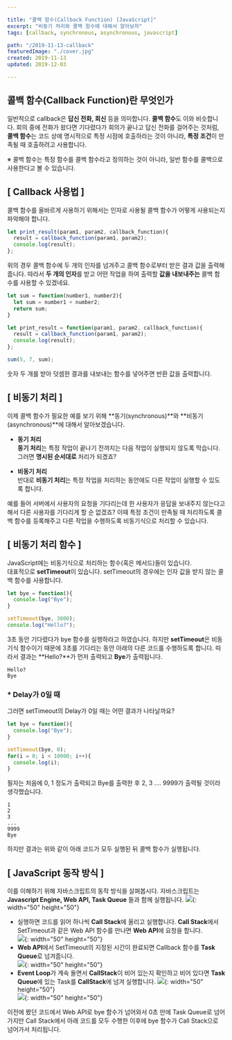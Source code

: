 ```yaml
---

title: "콜백 함수(Callback Function) [JavaScript]"
excerpt: "비동기 처리와 콜백 함수에 대해서 알아보자"
tags: [callback, synchronous, asynchronous, javascript]

path: "/2019-11-13-callback"
featuredImage: "./cover.jpg"
created: 2019-11-13
updated: 2019-12-03

---
```


## 콜백 함수(Callback Function)란 무엇인가  
  일반적으로 callback은 **답신 전화, 회신** 등을 의미합니다. **콜백 함수**도 이와 비슷합니다. 회의 중에 전화가 왔다면 기다렸다가 회의가 끝나고 답신 전화를 걸어주는 것처럼, **콜백 함수**는 코드 상에 명시적으로 특정 시점에 호출하라는 것이 아니라, **특정 조건**이 만족될 때 호출하려고 사용합니다.  
  
  ※ 콜백 함수는 특정 함수를 콜백 함수라고 정의하는 것이 아니라, 일반 함수를 콜백으로 사용한다고 볼 수 있습니다.  

## \[ Callback 사용법 \]  
  콜백 함수를 올바르게 사용하기 위해서는 인자로 사용될 콜백 함수가 어떻게 사용되는지 파악해야 합니다.  
    
  ``` javascript
let print_result(param1, param2, callback_function){
    result = callback_function(param1, param2);
    console.log(result);
};
```  
  위의 경우 콜백 함수에 두 개의 인자를 넘겨주고 콜백 함수로부터 받은 결과 값을 출력해줍니다. 
  따라서 **두 개의 인자**를 받고 어떤 작업을 하여 출력할 **값을 내보내주는** 콜백 함수를 사용할 수 있겠네요.  
  ``` javascript
let sum = function(number1, number2){
    let sum = number1 + number2;
    return sum;
}
  
let print_result = function(param1, param2, callback_function){
    result = callback_function(param1, param2);
    console.log(result);
};

sum(5, 7, sum);
```
  숫자 두 개를 받아 덧셈한 결과를 내보내는 함수를 넣어주면 반환 값을 출력합니다.  

## \[ 비동기 처리 \]  
  이제 콜백 함수가 필요한 예를 보기 위해 **동기(synchronous)**와 **비동기(asynchronous)**에 대해서 알아보겠습니다.  
  * **동기 처리**  
    **동기 처리**는 특정 작업이 끝나기 전까지는 다음 작업이 실행되지 않도록 막습니다.  
    그러면 **명시된 순서대로** 처리가 되겠죠?  
    
  * **비동기 처리**  
    반대로 **비동기 처리**는 특정 작업을 처리하는 동안에도 다른 작업이 실행할 수 있도록 합니다.  
  
  예를 들어 서버에서 사용자의 요청을 기다리는데 한 사용자가 응답을 보내주지 않는다고 해서 다른 사용자를 기다리게 할 순 없겠죠? 이때 특정 조건이 만족될 때 처리하도록 콜백 함수를 등록해주고 다른 작업을 수행하도록 비동기식으로 처리할 수 있습니다.  
  
## \[ 비동기 처리 함수 \]
  JavaScript에는 비동기식으로 처리하는 함수\(혹은 메서드\)들이 있습니다.  
  대표적으로 **setTimeout**이 있습니다. setTimeout의 경우에는 인자 값을 받지 않는 콜백 함수를 사용합니다.  
  ``` javascript  
let bye = function(){
    console.log("Bye");
}

setTimeout(bye, 3000);
console.log("Hello?");
  ```
  3초 동안 기다렸다가 bye 함수를 실행하라고 하였습니다. 하지만 **setTimeout**은 비동기식 함수이기 때문에 3초를 기다리는 동안 아래의 다른 코드를 수행하도록 합니다. 따라서 결과는 **Hello?**가 먼저 출력되고 **Bye**가 출력됩니다.  
  ```
  Hello?
  Bye
  ```
  
### * **Delay가 0일 때**  
  그러면 setTimeout의 Delay가 0일 때는 어떤 결과가 나타날까요?  
    
  ``` javascript  
let bye = function(){
    console.log("Bye");
}

setTimeout(bye, 0);
for(i = 0; i < 10000; i++){
    console.log(i);
}
```  
  필자는 처음에 0, 1 정도가 출력되고 Bye를 출력한 후 2, 3 .... 9999가 출력될 것이라 생각했습니다.  
  ```
1
2
3
...
9999
Bye
```
  하지만 결과는 위와 같이 아래 코드가 모두 실행된 뒤 콜백 함수가 실행됩니다.
  
## \[ JavaScript 동작 방식 \] 
  이를 이해하기 위해 자바스크립트의 동작 방식을 살펴봅시다. 자바스크립트는 **Javascript Engine, Web API, Task Queue** 들과 함께 실행됩니다. 
  ![]({{site.page_url}}/assets/img/callback_Javascript_process.png){: width="50" height="50"}  
  * 실행하면 코드를 읽어 하나씩 **Call Stack**에 올리고 실행합니다. **Call Stack**에서 SetTimeout과 같은 Web API 함수를 만나면 **Web API**에 요청을 합니다.  
    ![]({{site.page_url}}/assets/img/callback_web_api.png){: width="50" height="50"}  
  * **Web API**에서 SetTimeout의 지정된 시간이 완료되면 Callback 함수를 **Task Queue**로 넘겨줍니다.  
    ![]({{site.page_url}}/assets/img/callback_task_queue.png){: width="50" height="50"}  
  * **Event Loop**가 계속 돌면서 **CallStack**이 비어 있는지 확인하고 비어 있다면 **Task Queue**에 있는 Task를 **CallStack**에 넘겨 실행합니다. 
    ![]({{site.page_url}}/assets/img/callback_wait_for_empty.png){: width="50" height="50"}  
    ![]({{site.page_url}}/assets/img/callback_to_callstack.png){: width="50" height="50"}  
  
  이전에 봤던 코드에서 Web API로 bye 함수가 넘어와서 0초 만에 Task Queue로 넘어가지만 Call Stack에서 아래 코드를 모두 수행한 이후에 bye 함수가 Call Stack으로 넘어가서 처리됩니다.  